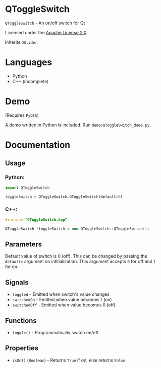 # QToggleSwitch

`QToggleSwitch` - An on/off switch for Qt

Licensed under the [Apache License 2.0](http://www.apache.org/licenses/LICENSE-2.0)

Inherits `QSlider`.

# Languages

* Python
* C++ (incomplete)

# Demo

(Requires `PyQt5`)

A demo written in Python is included. Run `demo/QToggleSwitch_demo.py`.

# Documentation

## Usage

### Python:
```python
import QToggleSwitch

toggleSwitch = QToggleSwitch.QToggleSwitch(default=0)
```

### C++:
```cpp
#include "QToggleSwitch.hpp"

QToggleSwitch *toggleSwitch = new QToggleSwitch::QToggleSwitch();
```

## Parameters

Default value of switch is 0 (off). This can be changed by passing the
`default=` argument on intitialization. This argument accepts
`0` for off and `1` for on.

## Signals

* `toggled` - Emitted when switch's value changes
* `switchedOn` - Emitted when value becomes 1 (on)
* `switchedOff` - Emitted when value becomes 0 (off)

## Functions

* `toggle()` - Programmatically switch on/off

## Properties

* `isOn()` (`Boolean`) - Returns `True` if on; else returns `False`
